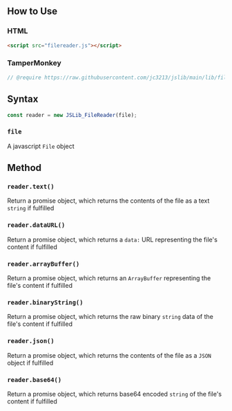 ## How to Use
### HTML
```HTML
<script src="filereader.js"></script>
```
### TamperMonkey
```javascript
// @require https://raw.githubusercontent.com/jc3213/jslib/main/lib/filereader.js
```
## Syntax
```javascript
const reader = new JSLib_FileReader(file);
```
### `file`
A javascript `File` object
## Method
### `reader.text()`
Return a promise object, which returns the contents of the file as a text `string` if fulfilled
### `reader.dataURL()`
Return a promise object, which returns a `data:` URL representing the file's content if fulfilled
### `reader.arrayBuffer()`
Return a promise object, which returns an `ArrayBuffer` representing the file's content if fulfilled
### `reader.binaryString()`
Return a promise object, which returns the raw binary `string` data of the file's content if fulfilled
### `reader.json()`
Return a promise object, which returns the contents of the file as a `JSON` object if fulfilled
### `reader.base64()`
Return a promise object, which returns base64 encoded `string` of the file's content if fulfilled
